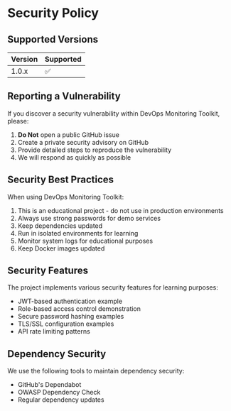 # Security Policy

## Supported Versions

| Version | Supported          |
| ------- | ------------------ |
| 1.0.x   | :white_check_mark: |

## Reporting a Vulnerability

If you discover a security vulnerability within DevOps Monitoring Toolkit, please:

1. **Do Not** open a public GitHub issue
2. Create a private security advisory on GitHub
3. Provide detailed steps to reproduce the vulnerability
4. We will respond as quickly as possible

## Security Best Practices

When using DevOps Monitoring Toolkit:

1. This is an educational project - do not use in production environments
2. Always use strong passwords for demo services
3. Keep dependencies updated
4. Run in isolated environments for learning
5. Monitor system logs for educational purposes
6. Keep Docker images updated

## Security Features

The project implements various security features for learning purposes:
- JWT-based authentication example
- Role-based access control demonstration
- Secure password hashing examples
- TLS/SSL configuration examples
- API rate limiting patterns

## Dependency Security

We use the following tools to maintain dependency security:
- GitHub's Dependabot
- OWASP Dependency Check
- Regular dependency updates
